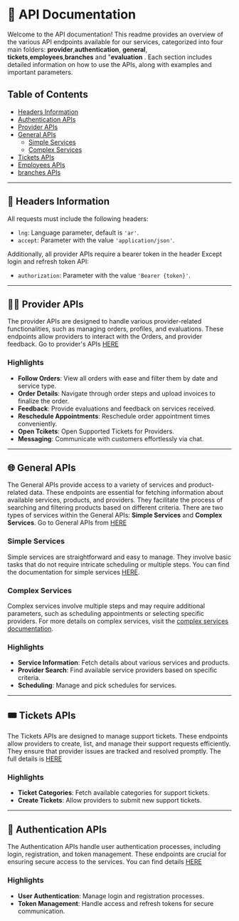 # 📖 API Documentation

Welcome to the API documentation! This readme provides an overview of the various API endpoints available for our services, categorized into four main folders: **provider**,**authentication**, **general**, **tickets**,**employees**,**branches** and "**evaluation** . Each section includes detailed information on how to use the APIs, along with examples and important parameters.

## Table of Contents
- [Headers Information](#-headers-information)
- [Authentication APIs](#-authentication-apis)
- [Provider APIs](#-provider-apis)
- [General APIs](#-general-apis)
  - [Simple Services](#simple-services)
  - [Complex Services](#complex-services)
- [Tickets APIs](#-tickets-apis)
- [Employees APIs](#-ticketsemployees-apis)
- [branches APIs](#-ticketsemployees-apis)



---

## 🚀 Headers Information

All requests must include the following headers:
- `lng`: Language parameter, default is `'ar'`.
- `accept`: Parameter with the value `'application/json'`.

Additionally, all provider APIs require a bearer token in the header Except login and refresh token API:
- `authorization`: Parameter with the value `'Bearer {token}'`.


---

## 🧑‍💼 Provider APIs

The provider APIs are designed to handle various provider-related functionalities, such as managing orders, profiles, and evaluations. These endpoints allow providers to interact with the Orders, and provider feedback. Go to provider's APIs [HERE](docs/provider)

### Highlights
- **Follow Orders**: View all orders with ease and filter them by date and service type.
- **Order Details**: Navigate through order steps and upload invoices to finalize the order.
- **Feedback**: Provide evaluations and feedback on services received.
- **Reschedule Appointments**: Reschedule order appointment times conveniently.
- **Open Tcikets**: Open Supported Tickets for Providers.
- **Messaging**: Communicate with customers effortlessly via chat.

---

## 🌐 General APIs

The General APIs provide access to a variety of services and product-related data. These endpoints are essential for fetching information about available services, products, and providers. They facilitate the process of searching and filtering products based on different criteria. There are two types of services within the General APIs: **Simple Services** and **Complex Services**. Go to General APIs from [HERE](docs/general)

### Simple Services
Simple services are straightforward and easy to manage. They involve basic tasks that do not require intricate scheduling or multiple steps. You can find the documentation for simple services [HERE](docs/general/SimpleServices).

### Complex Services
Complex services involve multiple steps and may require additional parameters, such as scheduling appointments or selecting specific providers. For more details on complex services, visit the [complex services documentation](docs/general/ComplexServices).

### Highlights
- **Service Information**: Fetch details about various services and products.
- **Provider Search**: Find available service providers based on specific criteria.
- **Scheduling**: Manage and pick schedules for services.

---

## 🎟️ Tickets APIs

The Tickets APIs are designed to manage support tickets. These endpoints allow providers to create, list, and manage their support requests efficiently. They ensure that provider issues are tracked and resolved promptly. The full details is [HERE](docs/tickets)

### Highlights
- **Ticket Categories**: Fetch available categories for support tickets.
- **Create Tickets**: Allow providers to submit new support tickets.

---

## 🔐 Authentication APIs

The Authentication APIs handle user authentication processes, including login, registration, and token management. These endpoints are crucial for ensuring secure access to the services. You can find details [HERE](docs/authentication)

### Highlights
- **User Authentication**: Manage login and registration processes.
- **Token Management**: Handle access and refresh tokens for secure communication.
